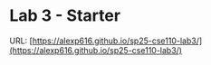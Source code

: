# Lab 3 - Starter
URL: [https://alexp616.github.io/sp25-cse110-lab3/](https://alexp616.github.io/sp25-cse110-lab3/)